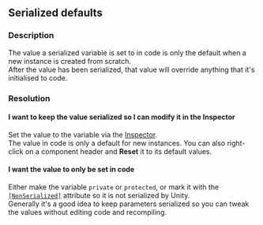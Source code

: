 ## Serialized defaults
### Description
The value a serialized variable is set to in code is only the default when a new instance is created from scratch.  
After the value has been serialized, that value will override anything that it's initialised to code.

### Resolution
#### I want to keep the value serialized so I can modify it in the Inspector
Set the value to the variable via the [Inspector](https://docs.unity3d.com/Manual/UsingTheInspector.html).  
The value in code is only a default for new instances. You can also right-click on a component header and **Reset** it to its default values.

#### I want the value to only be set in code
Either make the variable `private` or `protected`, or mark it with the [`[NonSerialized]`](https://learn.microsoft.com/en-us/dotnet/api/system.nonserializedattribute) attribute so it is not serialized by Unity.  
Generally it's a good idea to keep parameters serialized so you can tweak the values without editing code and recompiling.